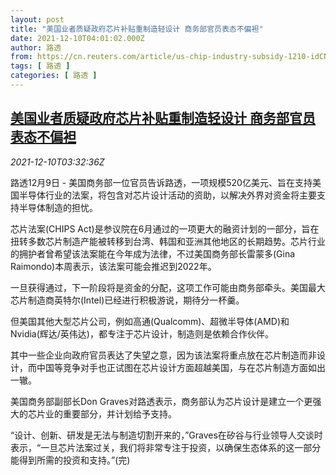 ```yaml
---
layout: post
title: "美国业者质疑政府芯片补贴重制造轻设计 商务部官员表态不偏袒"
date: 2021-12-10T04:01:02.000Z
author: 路透
from: https://cn.reuters.com/article/us-chip-industry-subsidy-1210-idCNKBS2IP07V
tags: [ 路透 ]
categories: [ 路透 ]
---
```

<!--1639108862000-->
[美国业者质疑政府芯片补贴重制造轻设计 商务部官员表态不偏袒](https://cn.reuters.com/article/us-chip-industry-subsidy-1210-idCNKBS2IP07V)
------

<div>
<div><i>2021-12-10T03:32:36Z</i></div><p>路透12月9日 - 美国商务部一位官员告诉路透，一项规模520亿美元、旨在支持美国半导体行业的法案，将包含对芯片设计活动的资助，以解决外界对资金将主要支持半导体制造的担忧。</p><p>芯片法案(CHIPS Act)是参议院在6月通过的一项更大的融资计划的一部分，旨在扭转多数芯片制造产能被转移到台湾、韩国和亚洲其他地区的长期趋势。芯片行业的拥护者曾希望该法案能在今年成为法律，不过美国商务部长雷蒙多(Gina Raimondo)本周表示，该法案可能会推迟到2022年。</p><p>一旦获得通过，下一阶段将是资金的分配，这项工作可能由商务部牵头。美国最大芯片制造商英特尔(Intel)已经进行积极游说，期待分一杯羹。</p><p>但美国其他大型芯片公司，例如高通(Qualcomm)、超微半导体(AMD)和Nvidia(辉达/英伟达)，都专注于芯片设计，制造则是依赖合作伙伴。</p><p>其中一些企业向政府官员表达了失望之意，因为该法案将重点放在芯片制造而非设计，而中国等竞争对手也正试图在芯片设计方面超越美国，与在芯片制造方面如出一辙。</p><p>美国商务部副部长Don Graves对路透表示，商务部认为芯片设计是建立一个更强大的芯片业的重要部分，并计划给予支持。</p><p>“设计、创新、研发是无法与制造切割开来的，”Graves在矽谷与行业领导人交谈时表示，“一旦芯片法案过关，我们将非常专注于投资，以确保生态体系的这一部分能得到所需的投资和支持。”(完)</p>
</div>
